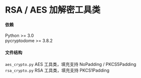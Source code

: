 # RSA / AES 加解密工具类

#### 依赖
Python >= 3.0  
pycryptodome >= 3.8.2

#### 文件结构
`aes_crypto.py` AES 工具类，填充支持 NoPadding / PKCS5Padding  
`rsa_crypto.py` RSA 工具类，填充支持 PKCS1Padding